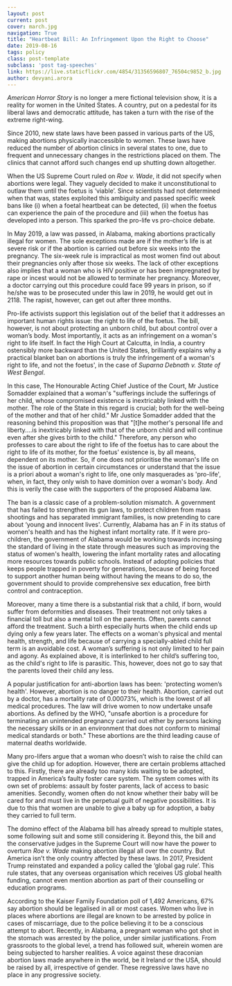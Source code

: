 ```yaml
---
layout: post
current: post
cover: march.jpg
navigation: True
title: "Heartbeat Bill: An Infringement Upon the Right to Choose"
date: 2019-08-16
tags: policy
class: post-template
subclass: 'post tag-speeches'
link: https://live.staticflickr.com/4854/31356596807_76504c9852_b.jpg
author: devyani.arora
---
```

*American Horror Story* is no longer a mere fictional television show, it is a reality for women in the United States. A country, put on a pedestal for its liberal laws and democratic attitude, has taken a turn with the rise of the extreme right-wing.

  

Since 2010, new state laws have been passed in various parts of the US, making abortions physically inaccessible to women. These laws have reduced the number of abortion clinics in several states to one, due to frequent and unnecessary changes in the restrictions placed on them. The clinics that cannot afford such changes end up shutting down altogether.

  

When the US Supreme Court ruled on *Roe v. Wade*, it did not specify when abortions were legal. They vaguely decided to make it unconstitutional to outlaw them until the foetus is ‘viable’. Since scientists had not determined when that was, states exploited this ambiguity and passed specific week bans like (i) when a foetal heartbeat can be detected, (ii) when the foetus can experience the pain of the procedure and (iii) when the foetus has developed into a person. This sparked the pro-life vs pro-choice debate.

  

In May 2019, a law was passed, in Alabama, making abortions practically illegal for women. The sole exceptions made are if the mother’s life is at severe risk or if the abortion is carried out before six weeks into the pregnancy. The six-week rule is impractical as most women find out about their pregnancies only after those six weeks. The lack of other exceptions also implies that a woman who is HIV positive or has been impregnated by rape or incest would not be allowed to terminate her pregnancy. Moreover, a doctor carrying out this procedure could face 99 years in prison, so if he/she was to be prosecuted under this law in 2019, he would get out in 2118. The rapist, however, can get out after three months.

  

Pro-life activists support this legislation out of the belief that it addresses an important human rights issue: the right to life of the foetus. The bill, however, is not about protecting an unborn child, but about control over a woman’s body. Most importantly, it acts as an infringement on a woman's right to life itself. In fact the High Court at Calcutta, in India, a country ostensibly more backward than the United States, brilliantly explains why a practical blanket ban on abortions is truly the infringement of a woman's right to life, and not the foetus', in the case of *Suparna Debnath v. State of West Bengal*.

  

In this case, The Honourable Acting Chief Justice of the Court, Mr Justice Somadder explained that a woman's "sufferings include the sufferings of her child, whose compromised existence is inextricably linked with the mother. The role of the State in this regard is crucial; both for the well-being of the mother and that of her child." Mr Justice Somadder added that the reasoning behind this proposition was that "[t]he mother's personal life and liberty....is inextricably linked with that of the unborn child and will continue even after she gives birth to the child." Therefore, any person who professes to care about the right to life of the foetus has to care about the right to life of its mother, for the foetus' existence is, by all means, dependent on its mother. So, if one does not prioritise the woman's life on the issue of abortion in certain circumstances or understand that the issue is a priori about a woman's right to life, one only masquerades as 'pro-life', when, in fact, they only wish to have dominion over a woman's body. And this is verily the case with the supporters of the proposed Alabama law.

  

The ban is a classic case of a problem-solution mismatch. A government that has failed to strengthen its gun laws, to protect children from mass shootings and has separated immigrant families, is now pretending to care about ‘young and innocent lives'. Currently, Alabama has an F in its status of women's health and has the highest infant mortality rate. If it were pro-children, the government of Alabama would be working towards increasing the standard of living in the state through measures such as improving the status of women's health, lowering the infant mortality rates and allocating more resources towards public schools. Instead of adopting policies that keeps people trapped in poverty for generations, because of being forced to support another human being without having the means to do so, the government should to provide comprehensive sex education, free birth control and contraception.

  

Moreover, many a time there is a substantial risk that a child, if born, would suffer from deformities and diseases. Their treatment not only takes a financial toll but also a mental toll on the parents. Often, parents cannot afford the treatment. Such a birth especially hurts when the child ends up dying only a few years later. The effects on a woman's physical and mental health, strength, and life because of carrying a specially-abled child full term is an avoidable cost. A woman’s suffering is not only limited to her pain and agony. As explained above, it is interlinked to her child’s suffering too, as the child's right to life is parasitic. This, however, does not go to say that the parents loved their child any less.

  

A popular justification for anti-abortion laws has been: 'protecting women’s health'. However, abortion is no danger to their health. Abortion, carried out by a doctor, has a mortality rate of 0.00073%, which is the lowest of all medical procedures. The law will drive women to now undertake unsafe abortions. As defined by the WHO, "unsafe abortion is a procedure for terminating an unintended pregnancy carried out either by persons lacking the necessary skills or in an environment that does not conform to minimal medical standards or both." These abortions are the third leading cause of maternal deaths worldwide.

  

Many pro-lifers argue that a woman who doesn’t wish to raise the child can give the child up for adoption. However, there are certain problems attached to this. Firstly, there are already too many kids waiting to be adopted, trapped in America’s faulty foster care system. The system comes with its own set of problems: assault by foster parents, lack of access to basic amenities. Secondly, women often do not know whether their baby will be cared for and must live in the perpetual guilt of negative possibilities. It is due to this that women are unable to give a baby up for adoption, a baby they carried to full term.

  

The domino effect of the Alabama bill has already spread to multiple states, some following suit and some still considering it. Beyond this, the bill and the conservative judges in the Supreme Court will now have the power to overturn *Roe v. Wade* making abortion illegal all over the country. But America isn’t the only country affected by these laws. In 2017, President Trump reinstated and expanded a policy called the ‘global gag rule’. This rule states, that any overseas organisation which receives US global health funding, cannot even mention abortion as part of their counselling or education programs.

  

According to the Kaiser Family Foundation poll of 1,492 Americans, 67% say abortion should be legalised in all or most cases. Women who live in places where abortions are illegal are known to be arrested by police in cases of miscarriage, due to the police believing it to be a conscious attempt to abort. Recently, in Alabama, a pregnant woman who got shot in the stomach was arrested by the police, under similar justifications. From grassroots to the global level, a trend has followed suit, wherein women are being subjected to harsher realities. A voice against these draconian abortion laws made anywhere in the world, be it Ireland or the USA, should be raised by all, irrespective of gender. These regressive laws have no place in any progressive society.
